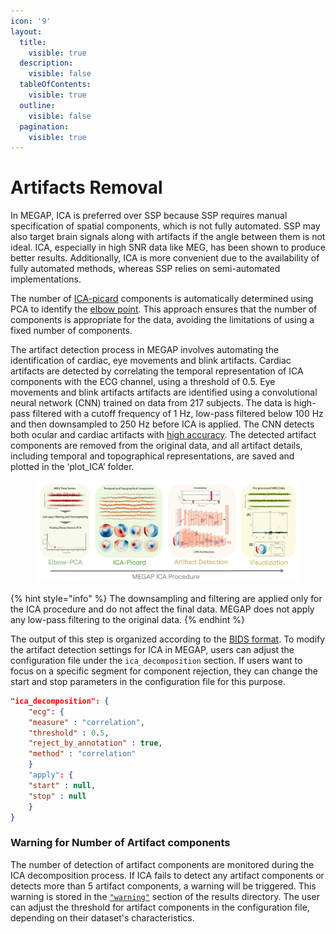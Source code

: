 ```yaml
---
icon: '9'
layout:
  title:
    visible: true
  description:
    visible: false
  tableOfContents:
    visible: true
  outline:
    visible: false
  pagination:
    visible: true
---
```


# Artifacts Removal

In MEGAP, ICA is preferred over SSP because SSP requires manual specification of spatial components, which is not fully automated. SSP may also target brain signals along with artifacts if the angle between them is not ideal. ICA, especially in high SNR data like MEG, has been shown to produce better results. Additionally, ICA is more convenient due to the availability of fully automated methods, whereas SSP relies on semi-automated implementations.

The number of [ICA-picard](https://github.com/pierreablin/picard) components is automatically determined using PCA to identify the [elbow point](https://github.com/arvkevi/kneed). This approach ensures that the number of components is appropriate for the data, avoiding the limitations of using a fixed number of components.

The artifact detection process in MEGAP involves automating the identification of cardiac, eye movements and blink artifacts. Cardiac artifacts are detected by correlating the temporal representation of ICA components with the ECG channel, using a threshold of 0.5. Eye movements and blink artifacts artifacts are identified using a convolutional neural network (CNN) trained on data from 217 subjects. The data is high-pass filtered with a cutoff frequency of 1 Hz, low-pass filtered below 100 Hz and then downsampled to 250 Hz before ICA is applied. The CNN detects both ocular and cardiac artifacts with [high accuracy](https://github.com/DeepLearningForPrecisionHealthLab/MegNET_2020). The detected artifact components are removed from the original data, and all artifact details, including temporal and topographical representations, are saved and plotted in the ‘plot\_ICA’ folder.

<figure><img src="../.gitbook/assets/new ICA.png" alt=""><figcaption></figcaption></figure>

{% hint style="info" %}
The downsampling and filtering are applied only for the ICA procedure and do not affect the final data. MEGAP does not apply any low-pass filtering to the original data.
{% endhint %}

The output of this step is organized according to the [BIDS format](../basic-information/bids-format.md). To modify the artifact detection settings for ICA in MEGAP, users can adjust the configuration file under the `ica_decomposition` section. If users want to focus on a specific segment for component rejection, they can change the start and stop parameters in the configuration file for this purpose.

```json
"ica_decomposition": {
    "ecg": {
    "measure" : "correlation",
    "threshold" : 0.5,
    "reject_by_annotation" : true,
    "method" : "correlation"
    }
    "apply": {
    "start" : null,
    "stop" : null
    }
}
```

### Warning for Number of Artifact components

The number of detection of artifact components are monitored during the ICA decomposition process. If ICA fails to detect any artifact components or detects more than 5 artifact components, a warning will be triggered. This warning is stored in the [`"warning"`](../basic-information/quickstart.md#id-7.-warning-for-data-quality-monitoring) section of the results directory. The user can adjust the threshold for artifact components in the configuration file, depending on their dataset's characteristics.
